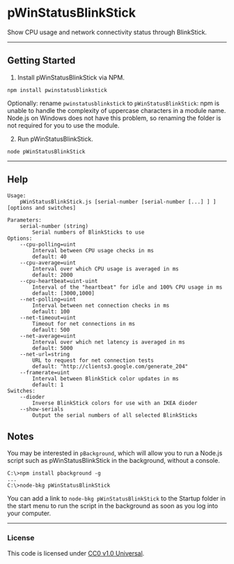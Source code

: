 pWinStatusBlinkStick
===============

Show CPU usage and network connectivity status through BlinkStick.

--------------------------------------------------------------------------------

Getting Started
---------------
1. Install pWinStatusBlinkStick via NPM.
  
  `npm install pwinstatusblinkstick`
  
  Optionally: rename `pwinstatusblinkstick` to `pWinStatusBlinkStick`: npm is
  unable to handle the complexity of uppercase characters in a module name.
  Node.js on Windows does not have this problem, so renaming the folder is not
  required for you to use the module.

2. Run pWinStatusBlinkStick.
  
  `node pWinStatusBlinkStick`

--------------------------------------------------------------------------------

Help
-----
```
Usage:
    pWinStatusBlinkStick.js [serial-number [serial-number [...] ] ] [options and switches]

Parameters:
    serial-number (string)
        Serial numbers of BlinkSticks to use
Options:
    --cpu-polling=uint
        Interval between CPU usage checks in ms
        default: 40
    --cpu-average=uint
        Interval over which CPU usage is averaged in ms
        default: 2000
    --cpu-heartbeat=uint-uint
        Interval of the "heartbeat" for idle and 100% CPU usage in ms
        default: [3000,1000]
    --net-polling=uint
        Interval between net connection checks in ms
        default: 100
    --net-timeout=uint
        Timeout for net connections in ms
        default: 500
    --net-average=uint
        Interval over which net latency is averaged in ms
        default: 5000
    --net-url=string
        URL to request for net connection tests
        default: "http://clients3.google.com/generate_204"
    --framerate=uint
        Interval between BlinkStick color updates in ms
        default: 1
Switches:
    --dioder
        Inverse BlinkStick colors for use with an IKEA dioder
    --show-serials
        Output the serial numbers of all selected BlinkSticks
```

Notes
-----
You may be interested in `pBackground`, which will allow you to run a Node.js
script such as pWinStatusBlinkStick in the background, without a console.
  ```
  C:\>npm install pbackground -g
  ...
  C:\>node-bkg pWinStatusBlinkStick
  ```
You can add a link to `node-bkg pWinStatusBlinkStick` to the Startup folder in
the start menu to run the script in the background as soon as you log into your
computer.

--------------------------------------------------------------------------------

### License
This code is licensed under [CC0 v1.0 Universal](https://creativecommons.org/publicdomain/zero/1.0/).
